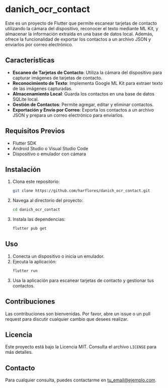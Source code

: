 # danich_ocr_contact

Este es un proyecto de Flutter que permite escanear tarjetas de contacto utilizando la cámara del dispositivo, reconocer el texto mediante ML Kit, y almacenar la información extraída en una base de datos local. Además, ofrece la funcionalidad de exportar los contactos a un archivo JSON y enviarlos por correo electrónico.

## Características

- **Escaneo de Tarjetas de Contacto**: Utiliza la cámara del dispositivo para capturar imágenes de tarjetas de contacto.
- **Reconocimiento de Texto**: Implementa Google ML Kit para extraer texto de las imágenes capturadas.
- **Almacenamiento Local**: Guarda los contactos en una base de datos SQLite local.
- **Gestión de Contactos**: Permite agregar, editar y eliminar contactos.
- **Exportación y Envío por Correo**: Exporta los contactos a un archivo JSON y prepara un correo electrónico para enviarlos.

## Requisitos Previos

- Flutter SDK
- Android Studio o Visual Studio Code
- Dispositivo o emulador con cámara

## Instalación

1. Clona este repositorio:
   ```bash
   git clone https://github.com/harflores/danich_ocr_contact.git
   ```
2. Navega al directorio del proyecto:
   ```bash
   cd danich_ocr_contact
   ```
3. Instala las dependencias:
   ```bash
   flutter pub get
   ```

## Uso

1. Conecta un dispositivo o inicia un emulador.
2. Ejecuta la aplicación:
   ```bash
   flutter run
   ```
3. Usa la aplicación para escanear tarjetas de contacto y gestionar tus contactos.

## Contribuciones

Las contribuciones son bienvenidas. Por favor, abre un issue o un pull request para discutir cualquier cambio que desees realizar.

## Licencia

Este proyecto está bajo la Licencia MIT. Consulta el archivo `LICENSE` para más detalles.

## Contacto

Para cualquier consulta, puedes contactarme en [tu_email@ejemplo.com](mailto:tu_email@ejemplo.com).
